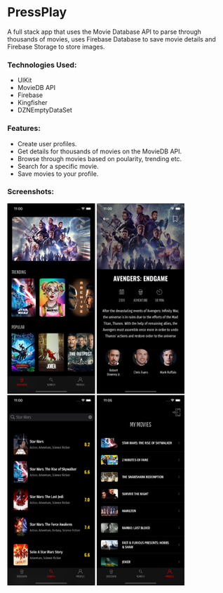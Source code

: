 # PressPlay

A full stack app that uses the Movie Database API to parse through thousands of movies, uses Firebase Database to save movie details and Firebase Storage to store images. 

### Technologies Used:

* UIKit
* MovieDB API
* Firebase
* Kingfisher
* DZNEmptyDataSet

### Features:

* Create user profiles.
* Get details for thousands of movies on the MovieDB API.
* Browse through movies based on poularity, trending etc.
* Search for a specific movie.
* Save movies to your profile.

### Screenshots:

<img src="homeScreen.png" width="200"> <img src="movieDetail.png" width="200">
<img src="search.png" width="200"> <img src="profile.png" width="200">
